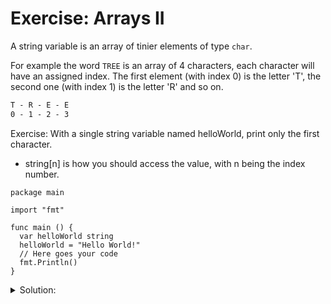 # Exercise: Arrays II

A string variable is an array of tinier elements of type `char`.

For example the word `TREE` is an array of 4 characters, each character will have an assigned index.
The first element (with index 0) is the letter 'T', the second one (with index 1) is the letter 'R' and so on.

```txt
T - R - E - E
0 - 1 - 2 - 3
```

Exercise: With a single string variable named helloWorld, print only the first character.

- string[n] is how you should access the value, with n being the index number.

```golang
package main

import "fmt"

func main () {
  var helloWorld string
  helloWorld = "Hello World!"
  // Here goes your code
  fmt.Println()
}
```

<details>
<summary> Solution: </summary>

```golang
package main

import "fmt"

func main() {
  // Creating new variable called helloWorld
  var helloWorld string
  helloWorld = "Hello World!"
  // Print the first letter
  fmt.Println(helloWorld[0])
}

// To run the program:
// - go run solution.go
```

</details>
